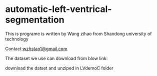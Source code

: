 # automatic-left-ventrical-segmentation

This is programe is written by Wang zihao from Shandong university of technology

Contact:wzhstan1@gmail.com

The dataset we use can download from blow link:

download the datset and unziped in LVdemoC folder
